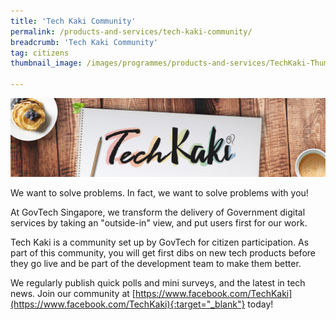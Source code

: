 ```yaml
---
title: 'Tech Kaki Community'
permalink: /products-and-services/tech-kaki-community/
breadcrumb: 'Tech Kaki Community'
tag: citizens
thumbnail_image: /images/programmes/products-and-services/TechKaki-Thumbnail.jpg

---
```



![Tech Kaki banner](/images/programmes/products-and-services/TechKaki-Header.jpg)

We want to solve problems. In fact, we want to solve problems with you!

At GovTech Singapore, we transform the delivery of Government digital services by taking an "outside-in" view, and put users first for our work.

Tech Kaki is a community set up by GovTech for citizen participation. As part of this community, you will get first dibs on new tech products before they go live and be part of the development team to make them better.

We regularly publish quick polls and mini surveys, and the latest in tech news. Join our community at [https://www.facebook.com/TechKaki](https://www.facebook.com/TechKaki){:target="_blank"} today!
